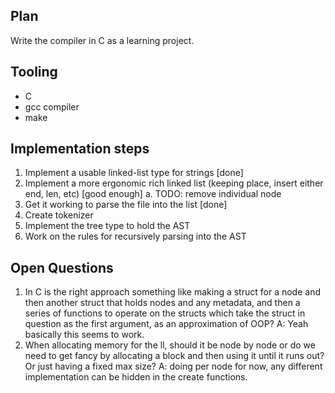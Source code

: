 ## Plan

Write the compiler in C as a learning project.


## Tooling

- C
- gcc compiler
- make

## Implementation steps

1. Implement a usable linked-list type for strings [done]
2. Implement a more ergonomic rich linked list (keeping place, insert either end, len, etc) [good enough]
    a. TODO: remove individual node 
3. Get it working to parse the file into the list [done]
4. Create tokenizer
5. Implement the tree type to hold the AST
6. Work on the rules for recursively parsing into the AST


## Open Questions
1. In C is the right approach something like making a struct for a node and then another struct that holds nodes and any metadata, and then a series of functions to operate on the structs which take the struct in question as the first argument, as an approximation of OOP? A: Yeah basically this seems to work.
2. When allocating memory for the ll, should it be node by node or do we need to get fancy by allocating a block and then using it until it runs out? Or just having a fixed max size? A: doing per node for now, any different implementation can be hidden in the create functions.
